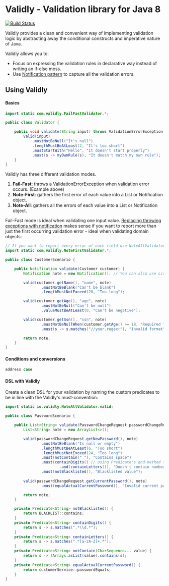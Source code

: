 Validly - Validation library for Java 8
=======================================
[![Build Status](https://travis-ci.org/larcki/validly.svg?branch=master)](https://travis-ci.org/larcki/validly)

Validly provides a clean and convenient way of implementing validation logic by abstracting away the conditional constructs and imperative nature of Java. 

Validly allows you to:

* Focus on expressing the validation rules in declarative way instead of writing an if-else mess.
* Use [Notification pattern](https://martinfowler.com/articles/replaceThrowWithNotification.html) to capture all the validation errors.

Using Validly
-------------

#### Basics #####
```java
import static com.validly.FailFastValidator.*;

public class Validator {

    public void validate(String input) throws ValidationErrorException {
        valid(input)
            .mustNotBeNull("It's null")
            .lengthMustBeAtLeast(2, "It's too short")
            .mustStartWith("Hello", "It doesn't start properly")
            .must(s -> myOwnRule(s), "It doesn't match my own rule");
    }
}
```
Validly has three different validation modes. 

1. **Fail-Fast**: throws a ValidationErrorException when validation error occurs. (Example above)
2. **Note-First**: gathers the first error of each value into a List or Notification object.
3. **Note-All**: gathers all the errors of each value into a List or Notification object. 

Fail-Fast mode is ideal when validating one input value. [Replacing throwing exceptions with notification](https://martinfowler.com/articles/replaceThrowWithNotification.html) makes sense if you want to report more than just the first occurring validation error - ideal when validating domain objects:
```java
// If you want to report every error of each field use NoteAllValidator
import static com.validly.NoteFirstValidator.*; 

public class CustomerScenario {

    public Notification validate(Customer customer) {
        Notification note = new Notification(); // You can also use List

        valid(customer.getName(), "name", note)
                .mustNotBeBlank("Can't be blank")
                .lengthMustNotExceed(20, "Too long");

        valid(customer.getAge(), "age", note)
                .mustNotBeNull("Can't be null")
                .valueMustBeAtLeast(0, "Can't be negative");

        valid(customer.getSsn(), "ssn", note)
                .mustNotBeNullWhen(customer.getAge() >= 18, "Required for adults")
                .must(s -> s.matches("//your.regex+"), "Invalid format");

        return note;
    }
}
```
#### Conditions and conversions #####
```java
address case
```
#### DSL with Validly ####
Create a clean DSL for your validation by naming the custom predicates to be in line with the Validly's must-convention:
```java
import static io.validly.NoteAllValidator.valid;

public class PasswordScenario {

    public List<String> validate(PasswordChangeRequest passwordChangeRequest) {
        List<String> note = new ArrayList<>();

        valid(passwordChangeRequest.getNewPassword(), note)
                .mustNotBeBlank("Is null or empty")
                .lengthMustBeAtLeast(6, "Too short")
                .lengthMustNotExceed(24, "Too long")
                .must(notContain(" "), "Contains space")
                .must(containDigits() // Using Predicate's and-method to compose two predicates
                        .and(containLetters()), "Doesn't contain numbers and letters")
                .must(notBlacklisted(), "Blacklisted value");
                
        valid(passwordChangeRequest.getCurrentPassword(), note)
                .must(equalActualCurrentPassword(), "Invalid current password");

        return note;
    }

    private Predicate<String> notBlacklisted() {
        return BLACKLIST::contains;
    }
    private Predicate<String> containDigits() {
        return s -> s.matches(".*\\d.*");
    }
    private Predicate<String> containLetters() {
        return s -> s.matches(".*[a-zA-Z]+.*");
    }
    private Predicate<String> notContain(CharSequence... value) {
        return s -> !Arrays.asList(value).contains(s);
    }
    private Predicate<String> equalActualCurrentPassword() {
        return customerService::passwordEquals;
    }
}
```




